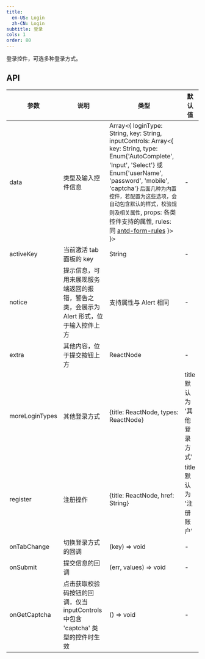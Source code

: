 ```yaml
---
title:
  en-US: Login
  zh-CN: Login
subtitle: 登录
cols: 1
order: 80
---
```


登录控件，可选多种登录方式。

## API

参数 | 说明 | 类型 | 默认值
----|------|-----|------
data | 类型及输入控件信息 | Array<{ loginType: String, key: String, inputControls: Array<{ key: String, type: Enum{'AutoComplete', 'Input', 'Select'} 或 Enum{'userName', 'password', 'mobile', 'captcha'} `后面几种为内置控件，若配置为这些选项，会自动包含默认的样式，校验规则及相关属性`, props: 各类控件支持的属性, rules: 同 [antd-form-rules](https://ant.design/components/form-cn/#校验规则) }> }> | -
activeKey | 当前激活 tab 面板的 key | String | -
notice | 提示信息，可用来展现服务端返回的报错，警告之类，会展示为 Alert 形式，位于输入控件上方 | 支持属性与 Alert 相同 | -
extra | 其他内容，位于提交按钮上方 | ReactNode | -
moreLoginTypes | 其他登录方式 | {title: ReactNode, types: ReactNode} | title 默认为 '其他登录方式'
register | 注册操作 | {title: ReactNode, href: String} | title 默认为 '注册账户'
onTabChange | 切换登录方式的回调 | (key) => void | -
onSubmit | 提交信息的回调 | (err, values) => void | -
onGetCaptcha | 点击获取校验码按钮的回调，仅当 inputControls 中包含 'captcha' 类型的控件时生效 | () => void | -
